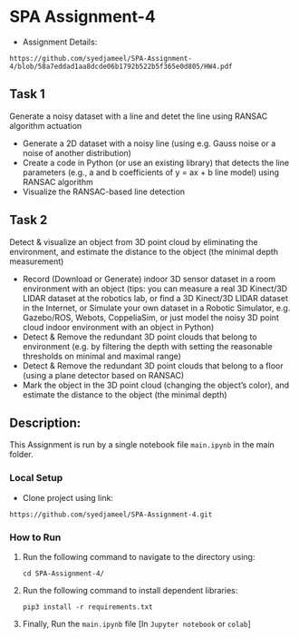
# SPA Assignment-4

* Assignment Details:
```angular2html
https://github.com/syedjameel/SPA-Assignment-4/blob/58a7eddad1aa8dcde06b1792b522b5f365e0d805/HW4.pdf
```

## Task 1
Generate a noisy dataset with a line and detet the line using RANSAC algorithm
actuation
- Generate a 2D dataset with a noisy line (using e.g. Gauss noise or a noise of another distribution)
- Create a code in Python (or use an existing library) that detects the line parameters (e.g., a and b coefficients of y = ax + b line model) using RANSAC algorithm
- Visualize the RANSAC-based line detection

## Task 2
Detect & visualize an object from 3D point cloud by eliminating the environment,
and estimate the distance to the object (the minimal depth measurement)
- Record (Download or Generate) indoor 3D sensor dataset in a room environment with an object (tips: you can measure a real 3D Kinect/3D LIDAR dataset at the robotics lab, or find a 3D Kinect/3D LIDAR dataset in the Internet, or Simulate your own dataset in a Robotic Simulator, e.g. Gazebo/ROS, Webots, CoppeliaSim, or just model the noisy 3D point cloud indoor environment with an object in Python)
- Detect & Remove the redundant 3D point clouds that belong to environment (e.g. by filtering the depth with setting the reasonable thresholds on minimal and maximal range)
- Detect & Remove the redundant 3D point clouds that belong to a floor (using a plane detector based on RANSAC)
- Mark the object in the 3D point cloud (changing the object’s color), and estimate the distance to the object (the minimal depth)

## Description:
This Assignment is run by a single notebook file ```main.ipynb``` in the main folder.


### Local Setup

* Clone project using link:
```angular2html
https://github.com/syedjameel/SPA-Assignment-4.git
```

### How to Run

1. Run the following command to navigate to the directory using:

   ```shell
   cd SPA-Assignment-4/ 
   ```
2. Run the following command to install dependent libraries:

   ```shell
   pip3 install -r requirements.txt
   ```

3. Finally, Run the ```main.ipynb``` file [In ```Jupyter notebook``` or ```colab```]
